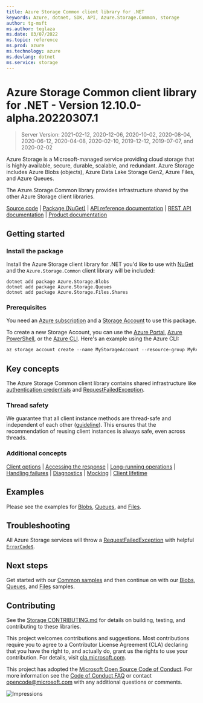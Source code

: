 ```yaml
---
title: Azure Storage Common client library for .NET
keywords: Azure, dotnet, SDK, API, Azure.Storage.Common, storage
author: tg-msft
ms.author: teglaza
ms.date: 03/07/2022
ms.topic: reference
ms.prod: azure
ms.technology: azure
ms.devlang: dotnet
ms.service: storage
---
```

# Azure Storage Common client library for .NET - Version 12.10.0-alpha.20220307.1 


> Server Version: 2021-02-12, 2020-12-06, 2020-10-02, 2020-08-04, 2020-06-12, 2020-04-08, 2020-02-10, 2019-12-12, 2019-07-07, and 2020-02-02

Azure Storage is a Microsoft-managed service providing cloud storage that is
highly available, secure, durable, scalable, and redundant. Azure Storage
includes Azure Blobs (objects), Azure Data Lake Storage Gen2, Azure Files,
and Azure Queues.

The Azure.Storage.Common library provides infrastructure shared by the other
Azure Storage client libraries.

[Source code][source] | [Package (NuGet)][package] | [API reference documentation][docs] | [REST API documentation][rest_docs] | [Product documentation][product_docs]

## Getting started

### Install the package

Install the Azure Storage client library for .NET you'd like to use with
[NuGet][nuget] and the `Azure.Storage.Common` client library will be included:

```dotnetcli
dotnet add package Azure.Storage.Blobs
dotnet add package Azure.Storage.Queues
dotnet add package Azure.Storage.Files.Shares
```

### Prerequisites

You need an [Azure subscription][azure_sub] and a
[Storage Account][storage_account_docs] to use this package.

To create a new Storage Account, you can use the [Azure Portal][storage_account_create_portal],
[Azure PowerShell][storage_account_create_ps], or the [Azure CLI][storage_account_create_cli].
Here's an example using the Azure CLI:

```Powershell
az storage account create --name MyStorageAccount --resource-group MyResourceGroup --location westus --sku Standard_LRS
```

## Key concepts

The Azure Storage Common client library contains shared infrastructure like
[authentication credentials][auth_credentials] and [RequestFailedException][RequestFailedException].

### Thread safety
We guarantee that all client instance methods are thread-safe and independent of each other ([guideline](https://azure.github.io/azure-sdk/dotnet_introduction.html#dotnet-service-methods-thread-safety)). This ensures that the recommendation of reusing client instances is always safe, even across threads.

### Additional concepts
<!-- CLIENT COMMON BAR -->
[Client options](https://github.com/Azure/azure-sdk-for-net/blob/main/sdk/core/Azure.Core/README.md#configuring-service-clients-using-clientoptions) |
[Accessing the response](https://github.com/Azure/azure-sdk-for-net/blob/main/sdk/core/Azure.Core/README.md#accessing-http-response-details-using-responset) |
[Long-running operations](https://github.com/Azure/azure-sdk-for-net/blob/main/sdk/core/Azure.Core/README.md#consuming-long-running-operations-using-operationt) |
[Handling failures](https://github.com/Azure/azure-sdk-for-net/blob/main/sdk/core/Azure.Core/README.md#reporting-errors-requestfailedexception) |
[Diagnostics](https://github.com/Azure/azure-sdk-for-net/blob/main/sdk/core/Azure.Core/samples/Diagnostics.md) |
[Mocking](https://github.com/Azure/azure-sdk-for-net/blob/main/sdk/core/Azure.Core/README.md#mocking) |
[Client lifetime](https://devblogs.microsoft.com/azure-sdk/lifetime-management-and-thread-safety-guarantees-of-azure-sdk-net-clients/)
<!-- CLIENT COMMON BAR -->

## Examples

Please see the examples for [Blobs][blobs_examples], [Queues][queues_examples], and [Files][files_examples].

## Troubleshooting

All Azure Storage services will throw a [RequestFailedException][RequestFailedException]
with helpful [`ErrorCode`s][error_codes].

## Next steps

Get started with our [Common samples][samples] and then continue on with our [Blobs][blobs_samples], [Queues][queues_samples], and [Files][files_samples] samples.

## Contributing

See the [Storage CONTRIBUTING.md][storage_contrib] for details on building,
testing, and contributing to these libraries.

This project welcomes contributions and suggestions.  Most contributions require
you to agree to a Contributor License Agreement (CLA) declaring that you have
the right to, and actually do, grant us the rights to use your contribution. For
details, visit [cla.microsoft.com][cla].

This project has adopted the [Microsoft Open Source Code of Conduct][coc].
For more information see the [Code of Conduct FAQ][coc_faq]
or contact [opencode@microsoft.com][coc_contact] with any
additional questions or comments.

![Impressions](https://azure-sdk-impressions.azurewebsites.net/api/impressions/azure-sdk-for-net%2Fsdk%2Fstorage%2FAzure.Storage.Common%2FREADME.png)

<!-- LINKS -->
[source]: https://github.com/Azure/azure-sdk-for-net/tree/main/sdk/storage/Azure.Storage.Common/src
[package]: https://www.nuget.org/packages/Azure.Storage.Common/
[docs]: https://docs.microsoft.com/dotnet/api/azure.storage
[rest_docs]: https://docs.microsoft.com/rest/api/storageservices/
[product_docs]: https://docs.microsoft.com/azure/storage/
[nuget]: https://www.nuget.org/
[storage_account_docs]: https://docs.microsoft.com/azure/storage/common/storage-account-overview
[storage_account_create_ps]: https://docs.microsoft.com/azure/storage/common/storage-quickstart-create-account?tabs=azure-powershell
[storage_account_create_cli]: https://docs.microsoft.com/azure/storage/common/storage-quickstart-create-account?tabs=azure-cli
[storage_account_create_portal]: https://docs.microsoft.com/azure/storage/common/storage-quickstart-create-account?tabs=azure-portal
[azure_cli]: https://docs.microsoft.com/cli/azure
[azure_sub]: https://azure.microsoft.com/free/dotnet/
[auth_credentials]: https://github.com/Azure/azure-sdk-for-net/blob/main/sdk/storage/Azure.Storage.Common/src/StorageSharedKeyCredential.cs
[blobs_examples]: https://github.com/Azure/azure-sdk-for-net/tree/main/sdk/storage/Azure.Storage.Blobs/README.md#Examples
[files_examples]: https://github.com/Azure/azure-sdk-for-net/tree/main/sdk/storage/Azure.Storage.Files.Shares/README.md#Examples
[queues_examples]: https://github.com/Azure/azure-sdk-for-net/tree/main/sdk/storage/Azure.Storage.Queues/README.md#Examples
[RequestFailedException]: https://github.com/Azure/azure-sdk-for-net/tree/main/sdk/core/Azure.Core/src/RequestFailedException.cs
[error_codes]: https://docs.microsoft.com/rest/api/storageservices/common-rest-api-error-codes
[samples]: https://github.com/Azure/azure-sdk-for-net/blob/main/sdk/storage/Azure.Storage.Common/samples/
[blobs_samples]: https://github.com/Azure/azure-sdk-for-net/tree/main/sdk/storage/Azure.Storage.Blobs/README.md#next-steps
[files_samples]: https://github.com/Azure/azure-sdk-for-net/tree/main/sdk/storage/Azure.Storage.Files.Shares/README.md#next-steps
[queues_samples]: https://github.com/Azure/azure-sdk-for-net/tree/main/sdk/storage/Azure.Storage.Queues/README.md#next-steps
[storage_contrib]: https://github.com/Azure/azure-sdk-for-net/blob/main/sdk/storage/CONTRIBUTING.md
[cla]: https://cla.microsoft.com
[coc]: https://opensource.microsoft.com/codeofconduct/
[coc_faq]: https://opensource.microsoft.com/codeofconduct/faq/
[coc_contact]: mailto:opencode@microsoft.com

